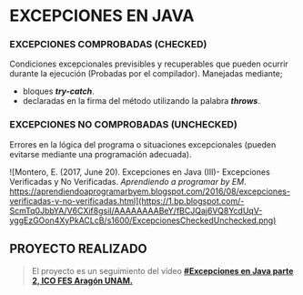 # EXCEPCIONES EN JAVA

### EXCEPCIONES COMPROBADAS (CHECKED)

Condiciones excepcionales previsibles y recuperables que pueden ocurrir durante la ejecución (Probadas por el compilador).
Manejadas mediante;
- bloques ***try-catch***.
- declaradas en la firma del método utilizando la palabra ***throws***.


### EXCEPCIONES NO COMPROBADAS (UNCHECKED)

Errores en la lógica del programa o situaciones excepcionales (pueden evitarse mediante una programación adecuada).

![Montero, E. (2017, June 20). Excepciones en Java (III)- Excepciones Verificadas y No Verificadas. _Aprendiendo a programar by EM_. https://aprendiendoaprogramarbyem.blogspot.com/2016/08/excepciones-verificadas-y-no-verificadas.html](https://1.bp.blogspot.com/-ScmTq0JbbYA/V6CXif8gsiI/AAAAAAAABeY/fBCJQaj6VQ8YcdUqV-yggEzGOon4XyPkACLcB/s1600/ExcepcionesCheckedUnchecked.png)

## PROYECTO REALIZADO
> El proyecto es un seguimiento del vídeo [**#Excepciones en Java parte 2, ICO FES Aragón UNAM.**](https://youtu.be/y1kK9jwOru8)

